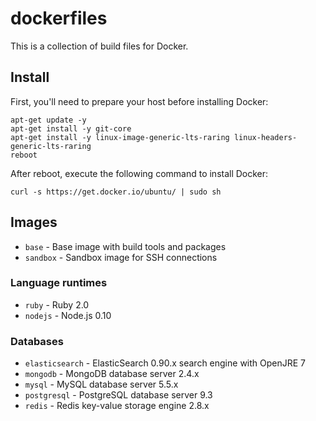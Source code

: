 # dockerfiles

This is a collection of build files for Docker.

## Install

First, you'll need to prepare your host before installing Docker:

```
apt-get update -y
apt-get install -y git-core
apt-get install -y linux-image-generic-lts-raring linux-headers-generic-lts-raring
reboot
```

After reboot, execute the following command to install Docker:

```
curl -s https://get.docker.io/ubuntu/ | sudo sh
```

## Images

- `base`    - Base image with build tools and packages
- `sandbox` - Sandbox image for SSH connections

### Language runtimes

- `ruby`   - Ruby 2.0
- `nodejs` - Node.js 0.10

### Databases

- `elasticsearch` - ElasticSearch 0.90.x search engine with OpenJRE 7
- `mongodb`       - MongoDB database server 2.4.x
- `mysql`         - MySQL database server 5.5.x
- `postgresql`    - PostgreSQL database server 9.3
- `redis`         - Redis key-value storage engine 2.8.x
